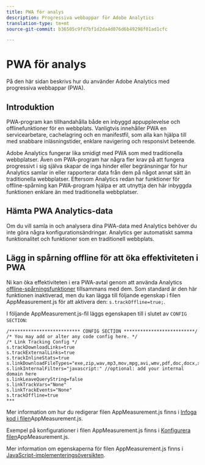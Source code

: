```yaml
---
title: PWA för analys
description: Progressiva webbappar för Adobe Analytics
translation-type: tm+mt
source-git-commit: b36505c9fd7bf1d2da4d076d6b49298f01ad1cfc

---
```



# PWA för analys

På den här sidan beskrivs hur du använder Adobe Analytics med progressiva webbappar (PWA).

## Introduktion

PWA-program kan tillhandahålla både en inbyggd appupplevelse och offlinefunktioner för en webbplats. Vanligtvis innehåller PWA en servicearbetare, cachelagring och en manifestfil, som alla kan hjälpa till med snabbare inläsningstider, enklare navigering och responsivt beteende.

Adobe Analytics fungerar lika smidigt med PWA som med traditionella webbplatser. Även om PWA-program har några fler krav på att fungera progressivt i sig själva skapar de inga hinder eller begränsningar för hur Analytics samlar in eller rapporterar data från dem på något annat sätt än traditionella webbplatser. Eftersom Analytics redan har funktioner för offline-spårning kan PWA-program hjälpa er att utnyttja den här inbyggda funktionen enklare än med traditionella webbplatser.

## Hämta PWA Analytics-data

Om du vill samla in och analysera dina PWA-data med Analytics behöver du inte göra några konfigurationsändringar. Analytics ger automatiskt samma funktionalitet och funktioner som en traditionell webbplats.

## Lägg in spårning offline för att öka effektiviteten i PWA

Ni kan öka effektiviteten i era PWA-avtal genom att använda Analytics [offline-spårningsfunktioner](https://docs.adobe.com/content/help/en/analytics/implementation/javascript-implementation/offline-tracking.html) tillsammans med dem. Som standard är den här funktionen inaktiverad, men du kan lägga till följande egenskap i filen AppMeasurement.js för att aktivera den: `s.trackOffline=true;`.

I följande AppMeasurement.js-fil läggs egenskapen till i slutet av `CONFIG SECTION`:

```
/************************** CONFIG SECTION **************************/ 
/* You may add or alter any code config here. */ 
/* Link Tracking Config */ 
s.trackDownloadLinks=true 
s.trackExternalLinks=true 
s.trackInlineStats=true 
s.linkDownloadFileTypes="exe,zip,wav,mp3,mov,mpg,avi,wmv,pdf,doc,docx,xls,xlsx,ppt,pptx" 
s.linkInternalFilters="javascript:" //optional: add your internal domain here 
s.linkLeaveQueryString=false 
s.linkTrackVars="None" 
s.linkTrackEvents="None" 
s.trackOffline=true
*** 
```

Mer information om hur du redigerar filen AppMeasurement.js finns i [Infoga kod i filen](https://docs.adobe.com/content/help/en/analytics/implementation/implement-analytics-with-dtm/analytics-tool/t-appmeasurement-code.html)AppMeasurement.js.

Exempel på konfigurationer i filen AppMeasurement.js finns i [Konfigurera filen](https://docs.adobe.com/content/help/en/analytics/implementation/javascript-implementation/appmeasure-mjs-pagecode.html#section_042412C29CC249E298F19B2BC2F43CE7)AppMeasurement.js.

Mer information om egenskaperna för filen AppMeasurement.js finns i [JavaScript-implementeringsöversikten](https://docs.adobe.com/content/help/en/analytics/implementation/javascript-implementation/appmeasurement-js/appmeasure-mjs.html).
